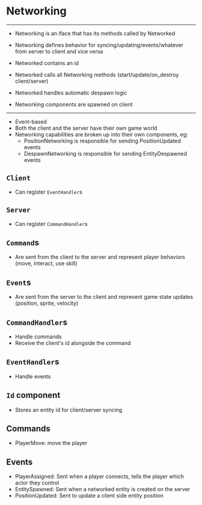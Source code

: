 # Networking

---
- Networking is an iface that has its methods called by Networked
- Networking defines behavior for syncing/updating/events/whatever from server to client and vice versa
- Networked contains an id
- Networked calls all Networking methods (start/update/on_destroy client/server)
- Networked handles automatic despawn logic

- Networking components are spawned on client
---

* Event-based
* Both the client and the server have their own game world
* Networking capabilities are broken up into their own components, eg:
  * PositionNetworking is responsible for sending PositionUpdated events
  * DespawnNetworking is responsible for sending EntityDespawned events

## `Client`
* Can register `EventHandler`s

## `Server`
* Can register `CommandHandler`s

## `Command`s
* Are sent from the client to the server and represent player behaviors (move, interact, use skill)

## `Event`s
* Are sent from the server to the client and represent game state updates (position, sprite, velocity)

## `CommandHandler`s
* Handle commands
* Receive the client's id alongside the command

## `EventHandler`s
* Handle events

## `Id` component
* Stores an entity id for client/server syncing

## Commands
* PlayerMove: move the player

## Events
* PlayerAssigned: Sent when a player connects, tells the player which actor they control
* EntitySpawned: Sent when a networked entity is created on the server
* PositionUpdated: Sent to update a client side entity position
